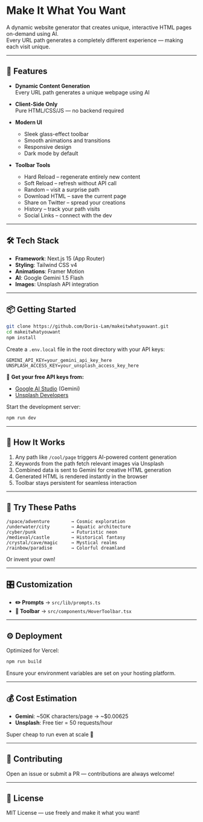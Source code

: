 # Make It What You Want

A dynamic website generator that creates unique, interactive HTML pages on-demand using AI.  
Every URL path generates a completely different experience — making each visit unique.

---

## 🚀 Features

- **Dynamic Content Generation**  
  Every URL path generates a unique webpage using AI

- **Client-Side Only**  
  Pure HTML/CSS/JS — no backend required

- **Modern UI**  
  - Sleek glass-effect toolbar  
  - Smooth animations and transitions  
  - Responsive design  
  - Dark mode by default

- **Toolbar Tools**  
  - Hard Reload – regenerate entirely new content  
  - Soft Reload – refresh without API call  
  - Random – visit a surprise path  
  - Download HTML – save the current page  
  - Share on Twitter – spread your creations  
  - History – track your path visits  
  - Social Links – connect with the dev

---

## 🛠 Tech Stack

- **Framework**: Next.js 15 (App Router)  
- **Styling**: Tailwind CSS v4  
- **Animations**: Framer Motion  
- **AI**: Google Gemini 1.5 Flash  
- **Images**: Unsplash API integration  

---

## 📦 Getting Started

```bash
git clone https://github.com/Doris-Lam/makeitwhatyouwant.git
cd makeitwhatyouwant
npm install
```

Create a `.env.local` file in the root directory with your API keys:

```env
GEMINI_API_KEY=your_gemini_api_key_here
UNSPLASH_ACCESS_KEY=your_unsplash_access_key_here
```

🔑 **Get your free API keys from:**
- [Google AI Studio](https://aistudio.google.com/app/apikey) (Gemini)
- [Unsplash Developers](https://unsplash.com/developers)

Start the development server:

```bash
npm run dev
```
---

## 🧠 How It Works

1. Any path like `/cool/page` triggers AI-powered content generation
2. Keywords from the path fetch relevant images via Unsplash
3. Combined data is sent to Gemini for creative HTML generation
4. Generated HTML is rendered instantly in the browser
5. Toolbar stays persistent for seamless interaction

---

## 👀 Try These Paths

```
/space/adventure        → Cosmic exploration  
/underwater/city        → Aquatic architecture  
/cyber/punk             → Futuristic neon  
/medieval/castle        → Historical fantasy  
/crystal/cave/magic     → Mystical realms  
/rainbow/paradise       → Colorful dreamland
```

Or invent your own!

---

## 🎛️ Customization

- **✏️ Prompts** → `src/lib/prompts.ts`
- **🧰 Toolbar** → `src/components/HoverToolbar.tsx`

---

## ⚙️ Deployment

Optimized for Vercel:

```bash
npm run build
```

Ensure your environment variables are set on your hosting platform.

---

## 💰 Cost Estimation

- **Gemini**: ~50K characters/page → ~$0.00625
- **Unsplash**: Free tier = 50 requests/hour

Super cheap to run even at scale 🚀

---

## 🤝 Contributing

Open an issue or submit a PR — contributions are always welcome!

---

## 📄 License

MIT License — use freely and make it what you want!
